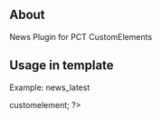 
About
-----
News Plugin for PCT CustomElements

Usage in template
-----------------
Example: news_latest

<?php echo $this->customelement;  ?>